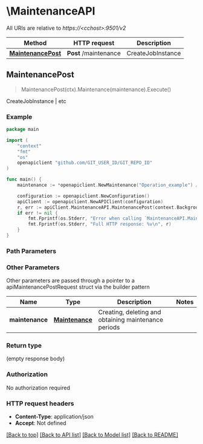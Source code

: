 # \MaintenanceAPI

All URIs are relative to *https://&lt;cchost&gt;:9501/v2*

Method | HTTP request | Description
------------- | ------------- | -------------
[**MaintenancePost**](MaintenanceAPI.md#MaintenancePost) | **Post** /maintenance | CreateJobInstance | etc



## MaintenancePost

> MaintenancePost(ctx).Maintenance(maintenance).Execute()

CreateJobInstance | etc

### Example

```go
package main

import (
	"context"
	"fmt"
	"os"
	openapiclient "github.com/GIT_USER_ID/GIT_REPO_ID"
)

func main() {
	maintenance := *openapiclient.NewMaintenance("Operation_example") // Maintenance | Creating, deleting and obtaining maintenance periods

	configuration := openapiclient.NewConfiguration()
	apiClient := openapiclient.NewAPIClient(configuration)
	r, err := apiClient.MaintenanceAPI.MaintenancePost(context.Background()).Maintenance(maintenance).Execute()
	if err != nil {
		fmt.Fprintf(os.Stderr, "Error when calling `MaintenanceAPI.MaintenancePost``: %v\n", err)
		fmt.Fprintf(os.Stderr, "Full HTTP response: %v\n", r)
	}
}
```

### Path Parameters



### Other Parameters

Other parameters are passed through a pointer to a apiMaintenancePostRequest struct via the builder pattern


Name | Type | Description  | Notes
------------- | ------------- | ------------- | -------------
 **maintenance** | [**Maintenance**](Maintenance.md) | Creating, deleting and obtaining maintenance periods | 

### Return type

 (empty response body)

### Authorization

No authorization required

### HTTP request headers

- **Content-Type**: application/json
- **Accept**: Not defined

[[Back to top]](#) [[Back to API list]](../README.md#documentation-for-api-endpoints)
[[Back to Model list]](../README.md#documentation-for-models)
[[Back to README]](../README.md)

